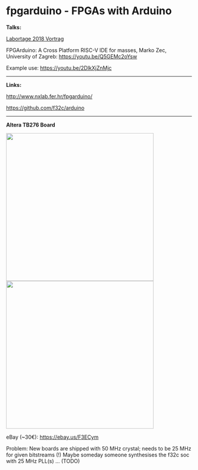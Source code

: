 # fpgarduino - FPGAs with Arduino

**Talks:**

[Labortage 2018 Vortrag](https://github.com/mongoq/fpgarduino/raw/master/FPGAs%20mit%20Arduino%20Vortrag%20Labortage%202018.pdf)

FPGArduino: A Cross Platform RISC-V IDE for masses, Marko Zec, University of Zagreb: https://youtu.be/Q5GEMc2oYsw

Example use: https://youtu.be/2DlkXjZnMjc

---

**Links:**

http://www.nxlab.fer.hr/fpgarduino/

https://github.com/f32c/arduino

<!-- https://riscv.org/wp-content/uploads/2016/07/Tue1600zec_fpgarduino_riscv_wsV2.pdf -->

---

<!-- ![Arduino IDE](http://www.nxlab.fer.hr/fpgarduino/img/fpga_arduino.png) -->

**Altera TB276 Board** 

<img src="https://saturn.ffzg.hr/rot13/index.cgi/tb276-front.jpg?action=attachments_download;page_name=tb276;id=20160702202319-0-32328" width="400"><img src="https://saturn.ffzg.hr/rot13/index.cgi/tb276-back.jpg?action=attachments_download;page_name=tb276;id=20160702202332-0-15979" width="400">

<!-- Bilder: https://saturn.ffzg.hr/rot13/index.cgi?action=display_html;page_name=tb276 -->

eBay (~30€): https://ebay.us/F3ECym 

Problem: New boards are shipped with 50 MHz crystal; needs to be 25 MHz for given bitstreams (!) 
Maybe someday someone synthesises the f32c soc with 25 MHz PLL(s) ... (TODO)

<!-- **Altera TB276 Board** -->
<!-- ![TB276 Board](http://www.nxlab.fer.hr/fpgarduino/img/altera_tb276.jpg) -->
